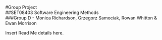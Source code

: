 #Group Project  
##SET08403 Software Engineering Methods  
###Group D - Monica Richardson, Grzegorz Samociak, Rowan Whitton & Ewan Morrison  
  
Insert Read Me details here.